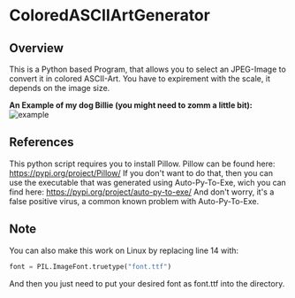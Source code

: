 # ColoredASCIIArtGenerator

## Overview
This is a Python based Program, that allows you to select an JPEG-Image to convert it in
colored ASCII-Art. You have to expirement with the scale, it depends on the image size.

**An Example of my dog Billie (you might need to zomm a little bit):**
![example](https://user-images.githubusercontent.com/85063182/120223571-0f953980-c242-11eb-8d32-759769036d34.png)

## References
This python script requires you to install Pillow. Pillow can be found here: https://pypi.org/project/Pillow/
If you don't want to do that, then you can use the executable that was generated using Auto-Py-To-Exe, wich
you can find here: https://pypi.org/project/auto-py-to-exe/
And don't worry, it's a false positive virus, a common known problem with Auto-Py-To-Exe.

## Note
You can also make this work on Linux by replacing line 14 with:
```python
font = PIL.ImageFont.truetype("font.ttf")
```
And then you just need to put your desired font as font.ttf into the directory.
